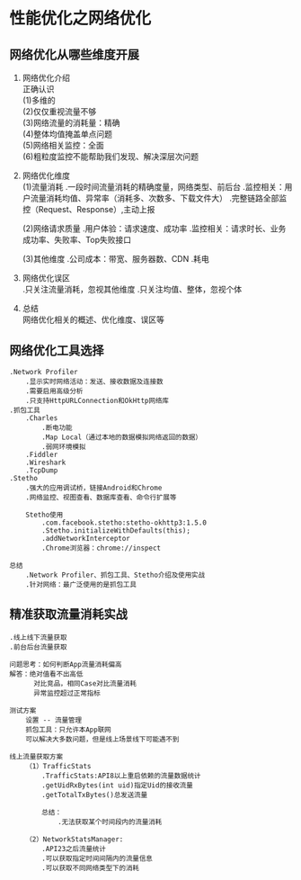 # 性能优化之网络优化

## 网络优化从哪些维度开展
1. 网络优化介绍   
    正确认识    
        (1)多维的    
        (2)仅仅重视流量不够   
        (3)网络流量的消耗量：精确    
        (4)整体均值掩盖单点问题     
        (5)网络相关监控：全面      
        (6)粗粒度监控不能帮助我们发现、解决深层次问题      
        
2. 网络优化维度   
    (1)流量消耗
        .一段时间流量消耗的精确度量，网络类型、前后台
        .监控相关：用户流量消耗均值、异常率（消耗多、次数多、下载文件大）
        .完整链路全部监控（Request、Response）,主动上报    
        
    (2)网络请求质量
        .用户体验：请求速度、成功率
        .监控相关：请求时长、业务成功率、失败率、Top失败接口    
        
    (3)其他维度
        .公司成本：带宽、服务器数、CDN
        .耗电
        
3. 网络优化误区   
    .只关注流量消耗，忽视其他维度
    .只关注均值、整体，忽视个体
        
4. 总结   
    网络优化相关的概述、优化维度、误区等
        
## 网络优化工具选择
    .Network Profiler
        .显示实时网络活动：发送、接收数据及连接数
        .需要启用高级分析
        .只支持HttpURLConnection和OkHttp网络库
    .抓包工具
        .Charles
            .断电功能
            .Map Local（通过本地的数据模拟网络返回的数据）
            .弱网环境模拟
        .Fiddler
        .Wireshark
        .TcpDump
    .Stetho
        .强大的应用调试桥，链接Android和Chrome
        .网络监控、视图查看、数据库查看、命令行扩展等
        
        Stetho使用
            .com.facebook.stetho:stetho-okhttp3:1.5.0
            .Stetho.initializeWithDefaults(this);
            .addNetworkInterceptor
            .Chrome浏览器：chrome://inspect
            
    总结
        .Network Profiler、抓包工具、Stetho介绍及使用实战
        .针对网络：最广泛使用的是抓包工具
        
## 精准获取流量消耗实战
    .线上线下流量获取
    .前台后台流量获取
    
    问题思考：如何判断App流量消耗偏高
    解答：绝对值看不出高低
          对比竞品，相同Case对比流量消耗
          异常监控超过正常指标
          
    测试方案
        设置 -- 流量管理
        抓包工具：只允许本App联网
        可以解决大多数问题，但是线上场景线下可能遇不到
        
    线上流量获取方案
        （1）TrafficStats
            .TrafficStats:API8以上重启依赖的流量数据统计
            .getUidRxBytes(int uid)指定Uid的接收流量
            .getTotalTxBytes()总发送流量
            
            总结：
                .无法获取某个时间段内的流量消耗
                
        （2）NetworkStatsManager:
            .API23之后流量统计
            .可以获取指定时间间隔内的流量信息
            .可以获取不同网络类型下的消耗
        
        